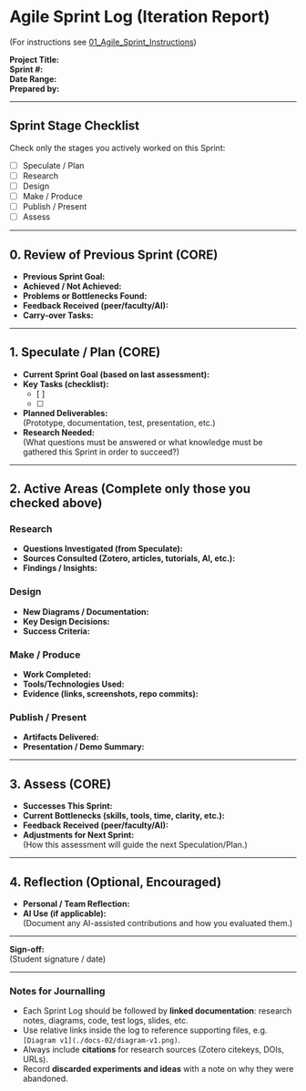 # Agile Sprint Log (Iteration Report)
(For instructions see [01_Agile_Sprint_Instructions](./01_Agile_Sprint_Instructions.md))  

**Project Title:**  
**Sprint #:**  
**Date Range:**  
**Prepared by:**  

---

## Sprint Stage Checklist
Check only the stages you actively worked on this Sprint:

- [ ] Speculate / Plan  
- [ ] Research  
- [ ] Design  
- [ ] Make / Produce  
- [ ] Publish / Present  
- [ ] Assess  

---

## 0. Review of Previous Sprint (CORE)
- **Previous Sprint Goal:**  
- **Achieved / Not Achieved:**  
- **Problems or Bottlenecks Found:**  
- **Feedback Received (peer/faculty/AI):**  
- **Carry-over Tasks:**  

---

## 1. Speculate / Plan (CORE)
- **Current Sprint Goal (based on last assessment):**  
- **Key Tasks (checklist):**  
  - [ ]  
  - [ ]  
- **Planned Deliverables:**  
  (Prototype, documentation, test, presentation, etc.)  
- **Research Needed:**  
  (What questions must be answered or what knowledge must be gathered this Sprint in order to succeed?)  

---

## 2. Active Areas (Complete only those you checked above)

### Research  
- **Questions Investigated (from Speculate):**  
- **Sources Consulted (Zotero, articles, tutorials, AI, etc.):**  
- **Findings / Insights:**  

### Design  
- **New Diagrams / Documentation:**  
- **Key Design Decisions:**  
- **Success Criteria:**  

### Make / Produce  
- **Work Completed:**  
- **Tools/Technologies Used:**  
- **Evidence (links, screenshots, repo commits):**  

### Publish / Present  
- **Artifacts Delivered:**  
- **Presentation / Demo Summary:**  

---

## 3. Assess (CORE)
- **Successes This Sprint:**  
- **Current Bottlenecks (skills, tools, time, clarity, etc.):**  
- **Feedback Received (peer/faculty/AI):**  
- **Adjustments for Next Sprint:**  
  (How this assessment will guide the next Speculation/Plan.)  

---

## 4. Reflection (Optional, Encouraged)
- **Personal / Team Reflection:**  
- **AI Use (if applicable):**  
  (Document any AI-assisted contributions and how you evaluated them.)  

---

**Sign-off:**  
(Student signature / date)

---

### Notes for Journalling
- Each Sprint Log should be followed by **linked documentation**: research notes, diagrams, code, test logs, slides, etc.  
- Use relative links inside the log to reference supporting files, e.g. `[Diagram v1](./docs-02/diagram-v1.png)`.  
- Always include **citations** for research sources (Zotero citekeys, DOIs, URLs).  
- Record **discarded experiments and ideas** with a note on why they were abandoned.
